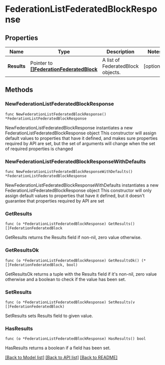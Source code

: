 # FederationListFederatedBlockResponse

## Properties

Name | Type | Description | Notes
------------ | ------------- | ------------- | -------------
**Results** | Pointer to [**[]FederationFederatedBlock**](FederationFederatedBlock.md) | A list of FederatedBlock objects. | [optional] 

## Methods

### NewFederationListFederatedBlockResponse

`func NewFederationListFederatedBlockResponse() *FederationListFederatedBlockResponse`

NewFederationListFederatedBlockResponse instantiates a new FederationListFederatedBlockResponse object
This constructor will assign default values to properties that have it defined,
and makes sure properties required by API are set, but the set of arguments
will change when the set of required properties is changed

### NewFederationListFederatedBlockResponseWithDefaults

`func NewFederationListFederatedBlockResponseWithDefaults() *FederationListFederatedBlockResponse`

NewFederationListFederatedBlockResponseWithDefaults instantiates a new FederationListFederatedBlockResponse object
This constructor will only assign default values to properties that have it defined,
but it doesn't guarantee that properties required by API are set

### GetResults

`func (o *FederationListFederatedBlockResponse) GetResults() []FederationFederatedBlock`

GetResults returns the Results field if non-nil, zero value otherwise.

### GetResultsOk

`func (o *FederationListFederatedBlockResponse) GetResultsOk() (*[]FederationFederatedBlock, bool)`

GetResultsOk returns a tuple with the Results field if it's non-nil, zero value otherwise
and a boolean to check if the value has been set.

### SetResults

`func (o *FederationListFederatedBlockResponse) SetResults(v []FederationFederatedBlock)`

SetResults sets Results field to given value.

### HasResults

`func (o *FederationListFederatedBlockResponse) HasResults() bool`

HasResults returns a boolean if a field has been set.


[[Back to Model list]](../README.md#documentation-for-models) [[Back to API list]](../README.md#documentation-for-api-endpoints) [[Back to README]](../README.md)


